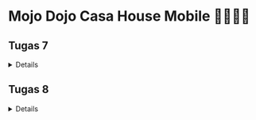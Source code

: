 # Mojo Dojo Casa House Mobile 🕺🏻💃🏻

## Tugas 7
<details>

### Stateless Widget vs Stateful Widget

- **Stateless Widget**: Widget yang tidak memiliki "state" atau kondisi yang dapat berubah. Digunakan ketika UI tidak berubah setelah widget pertama kali dirender. Contoh: `Text`, `Icon`.
- **Stateful Widget**: Widget yang memiliki "state" dan bisa berubah selama aplikasi berjalan. Memungkinkan interaksi atau perubahan data yang memengaruhi tampilan UI. Contoh: `Checkbox`, `TextField`.

### Widget yang Digunakan dalam Proyek

- **Scaffold**: Struktur dasar halaman yang menyediakan struktur untuk AppBar, Body, dan berbagai widget lainnya di halaman.
- **AppBar**: Menampilkan header atau judul di bagian atas halaman.
- **Center**: Memposisikan widget di tengah layar.
- **Column**: Menyusun widget secara vertikal di layar.
- **ElevatedButton**: Tombol interaktif yang dapat ditekan dan menampilkan aksi tertentu, dalam hal ini menampilkan pesan di Snackbar.
- **Icon**: Menampilkan ikon di samping teks pada tombol.
- **Text**: Menampilkan teks statis pada gilayar.
- **SnackBar**: Menampilkan pesan singkat di bagian bawah layar sebagai respons terhadap interaksi pengguna.
- **ScaffoldMessenger**: Digunakan untuk menampilkan Snackbar di dalam `Scaffold`.

### Fungsi `setState()`

- **setState()**: Digunakan di dalam Stateful Widget untuk memberitahu Flutter bahwa ada perubahan pada state, sehingga widget perlu dirender ulang. Variabel yang berada di dalam state (contoh: `int counter`, `String text`) akan diperbarui melalui `setState()`.

### Perbedaan `const` dengan `final`

- **const**: Digunakan untuk mendefinisikan nilai konstan yang ditentukan pada saat kompilasi, dan tidak akan pernah berubah. Biasanya untuk objek yang tidak berubah.
- **final**: Digunakan untuk nilai yang tetap setelah pertama kali diinisialisasi, tetapi inisialisasi bisa dilakukan saat runtime.

### Implementasi Checklist Flutter
1. Membuat Proyek Flutter Baru
Buka terminal atau command prompt dan buat proyek Flutter baru dengan nama `mojo_dojo_casa_house`:

    ```bash
    flutter create mojo_dojo_casa_house
    cd mojo_dojo_casa_house
    ```
2. Menyiapkan File `menu.dart` dan Menghubungkannya dengan `main.dart`
3. Memodifikasi `main.dart` untuk menampilkan `MenuPage` sebagai halaman utama aplikasi.
4. Menjalankan aplikasi dengan command:
    ```bash
    flutter run
    ```
</details>

## Tugas 8
<details>

### Kegunaan `const` di Flutter
`const` digunakan di Flutter untuk mendeklarasikan nilai yang bersifat konstan dan ditentukan saat kompilasi (compile-time constant). Ini berarti nilai atau widget tersebut tidak akan berubah selama runtime aplikasi.

1. Keuntungan menggunakan `const`:
- `const` memungkinkan Flutter untuk menggunakan instance yang sama dari widget, sehingga meningkatkan performa aplikasi dan membuat kode lebih mudah dipahami karena menandakan bahwa nilai tersebut bersifat tetap.

2. Kapan sebaiknya menggunakan `const`:
- Pada saat ada widget atau nilai yang tidak berubah, seperti teks statis, ikon, dekorasi statis, atau widget yang tidak memerlukan data dinamis dan interaksi pengguna.

3. Kapan tidak sebaiknya menggunakan `const`:
- Untuk nilai atau widget yang akan berubah atau menerima input data saat runtime, serta ketika widget memerlukan data dinamis atau harus merespon perubahan.

### Perbandingan Column dan Row di Flutter
Column menyusun anak-anaknya secara vertikal (atas ke bawah). Row menyusun anak-anaknya secara horizontal (kiri ke kanan). Kedua widget memiliki properti `mainAxisAlignment` dan `crossAxisAlignment` untuk mengatur posisi elemen di sepanjang sumbu utama dan sumbu silang.

Implementasi Column:
```dart
Column(
  mainAxisAlignment: MainAxisAlignment.center,
  crossAxisAlignment: CrossAxisAlignment.start,
  children: const [
    Text('Item 1'),
    Text('Item 2'),
    Text('Item 3'),
  ],
)
```

Implementasi Row:
```dart
Row(
  mainAxisAlignment: MainAxisAlignment.spaceEvenly,
  children: const [
    Icon(Icons.star),
    Icon(Icons.favorite),
    Icon(Icons.person),
  ],
)
```
### Elemen Input yang Digunakan di Halaman Form
Pada halaman form `productentry_form.dart`, elemen input yang digunakan adalah sebagai berikut:
- `TextFormField`: Digunakan untuk input teks seperti nama produk dan deskripsi.
- `ElevatedButton`: Digunakan untuk tombol "Save" yang berfungsi sebagai tombol submit untuk form.

Elemen input Flutter lain yang tidak digunakan pada tugas ini:
- `DropdownButton`: Untuk memilih satu opsi dari daftar pilihan.
- `Checkbox` dan `Switch`: Untuk pilihan biner (benar/salah atau aktif/nonaktif).
- `Radio`: Untuk memilih satu opsi dari beberapa pilihan.
- `Slider`: Untuk memilih nilai dalam rentang tertentu.

### Pengaturan Tema di Aplikasi Flutter
Saya mengatur tema aplikasi Flutter di file `main.dart` dengan mendefinisikan `ThemeData` di dalam kelas `MyApp`. Dengan `ThemeData`, saya dapat menentukan font, palet warna utama, dan skema warna sekunder yang akan berlaku secara konsisten di seluruh aplikasi.

Implementasi Pengaturan Tema:
```dart
...
  @override
  Widget build(BuildContext context) {
    return MaterialApp(
      title: 'Flutter Demo',
      theme: ThemeData(
        fontFamily: 'Poppins', // Menggunakan font Poppins secara global
        colorScheme: ColorScheme.fromSwatch(
          primarySwatch: Colors.pink,
        ).copyWith(
          secondary: const Color.fromARGB(255, 243, 75, 131), // Warna sekunder khusus
          surface: const Color.fromARGB(255, 255, 243, 247),  // Warna background ringan
        ),
        useMaterial3: true, // Menggunakan Material Design 3 untuk gaya komponen terbaru
      ),
      home: MyHomePage(),
    );
  }
```

### Penanganan Navigasi dalam Aplikasi Flutter dengan Banyak Halaman
Navigasi dalam aplikasi Flutter dengan banyak halaman dapat dilakukan menggunakan `Navigator` dan `MaterialPageRoute`. Pada aplikasi ini, saya menggunakan metode `Navigator.push` untuk membuka halaman baru dan `Navigator.pop` untuk kembali ke halaman sebelumnya.

Implementasi Navigasi Antar Halaman:
```dart
Navigator.push(
  context,
  MaterialPageRoute(builder: (context) => ProductEntryFormPage()),
);
```
Kode di atas akan memuat halaman `ProductEntryFormPage` sebagai halaman baru yang ditumpuk di atas halaman saat ini. 

### Implementasi Checklist Flutter
1. Membuat file baru bernama `productentry_form.dart` di dalam folder `screens`. Di dalam file ini, saya memiliki halaman form untuk menambah item baru dengan elemen input _name_, _amount_, dan _description_.
2. Menambahkan tombol `Save` menggunakan `ElevatedButton` pada file `productentry_form.dart`. Jika input tidak valid, akan muncul sebuah pop-up dengan `AlertDialog`.
3. Melakukan validasi pada setiap elemen input sesuai dengan ketentuan pada `productentry_form.dart` juga.
4. Pada `menu.dart`, menambahkan navigasi dari tombol `Tambah Item` dengan `Navigator.push` di halaman utama yang jika di klik akan membawa tampilan ke halaman form tambah item.
5. Membuat drawer dengan dua opsi yaitu Halaman Utama (`menu.dart`) dan Tambah Item (`productentry_form.dart`).
6. Menambahkan font Poppins ke dalam `pubspec.yaml` dan melakukan konfigurasi pada `main.dart` untuk mengatur tema aplikasi dengan font Poppins sebagai font default.

</details>